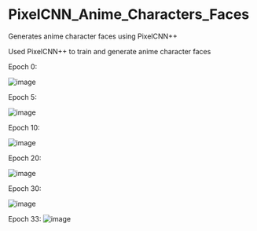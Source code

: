 # PixelCNN_Anime_Characters_Faces
Generates anime character faces using PixelCNN++


Used PixelCNN++ to train and generate anime character faces

Epoch 0:

![image](https://github.com/Zardian18/PixelCNN_Anime_Characters_Faces/assets/106113538/3bf11dd3-612c-497b-b3ad-b66a329dfad7)

Epoch 5:

![image](https://github.com/Zardian18/PixelCNN_Anime_Characters_Faces/assets/106113538/436c1ffd-d19e-4384-8710-805e39ec34db)

Epoch 10:

![image](https://github.com/Zardian18/PixelCNN_Anime_Characters_Faces/assets/106113538/541fc3ad-9db7-4c83-ba8c-6d9ef0703a2a)

Epoch 20:

![image](https://github.com/Zardian18/PixelCNN_Anime_Characters_Faces/assets/106113538/7b68e5f5-6e6b-4489-a765-8ffe5b4de754)

Epoch 30:

![image](https://github.com/Zardian18/PixelCNN_Anime_Characters_Faces/assets/106113538/ac569953-a130-4b0a-9ffc-1041f86e0ee2)

Epoch 33:
![image](https://github.com/Zardian18/PixelCNN_Anime_Characters_Faces/assets/106113538/ebbd9757-15d4-4a8b-83f2-692a3682d4cb)

